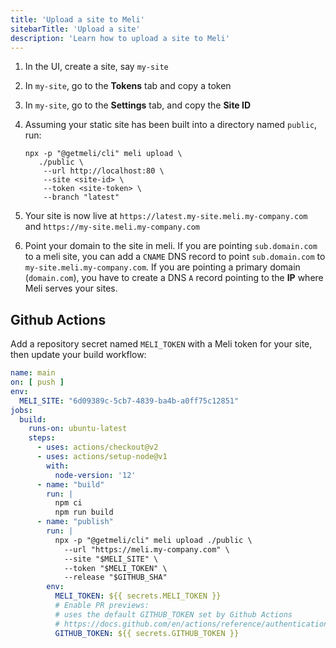 ```yaml
---
title: 'Upload a site to Meli'
sitebarTitle: 'Upload a site'
description: 'Learn how to upload a site to Meli'
---
```


1. In the UI, create a site, say `my-site`
1. In `my-site`, go to the **Tokens** tab and copy a token
1. In `my-site`, go to the **Settings** tab, and copy the **Site ID**
1. Assuming your static site has been built into a directory named `public`, run:

    ```shell script
    npx -p "@getmeli/cli" meli upload \
       ./public \
        --url http://localhost:80 \
        --site <site-id> \
        --token <site-token> \
        --branch "latest"
    ```
   
1. Your site is now live at `https://latest.my-site.meli.my-company.com` and `https://my-site.meli.my-company.com`
1. Point your domain to the site in meli. If you are pointing `sub.domain.com` to a meli site, you can add a `CNAME` DNS record to point `sub.domain.com` to `my-site.meli.my-company.com`. If you are pointing a primary domain (`domain.com`), you have to create a DNS `A` record pointing to the **IP** where Meli serves your sites.

## Github Actions

Add a repository secret named `MELI_TOKEN` with a Meli token for your site, then update your build workflow:

```yaml
name: main
on: [ push ]
env:
  MELI_SITE: "6d09389c-5cb7-4839-ba4b-a0ff75c12851"
jobs:
  build:
    runs-on: ubuntu-latest
    steps:
      - uses: actions/checkout@v2
      - uses: actions/setup-node@v1
        with:
          node-version: '12'
      - name: "build"
        run: |
          npm ci
          npm run build
      - name: "publish"
        run: |
          npx -p "@getmeli/cli" meli upload ./public \
            --url "https://meli.my-company.com" \
            --site "$MELI_SITE" \
            --token "$MELI_TOKEN" \
            --release "$GITHUB_SHA"
        env:
          MELI_TOKEN: ${{ secrets.MELI_TOKEN }}
          # Enable PR previews:
          # uses the default GITHUB_TOKEN set by Github Actions
          # https://docs.github.com/en/actions/reference/authentication-in-a-workflow#about-the-github_token-secret
          GITHUB_TOKEN: ${{ secrets.GITHUB_TOKEN }}
```
